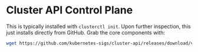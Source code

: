 # Cluster API Control Plane

This is typically installed with `clusterctl init`.
Upon further inspection, this just installs directly from GitHub.
Grab the core components with:

```sh
wget https://github.com/kubernetes-sigs/cluster-api/releases/download/v1.2.4/control-plane-components.yaml -O manifest.yaml
```
